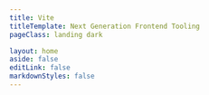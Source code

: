 ```yaml
---
title: Vite
titleTemplate: Next Generation Frontend Tooling
pageClass: landing dark

layout: home
aside: false
editLink: false
markdownStyles: false
---
```


<script setup>
import FrameworksSection from '../.vitepress/theme/components/landing/3. frameworks-section/FrameworksSection.vue'
</script>

<div class="VPHome">
  <FrameworksSection />
</div>

